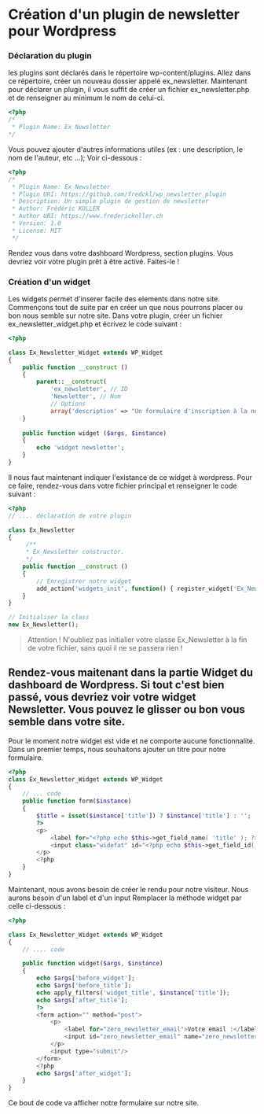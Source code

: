 # Création d'un plugin de newsletter pour Wordpress

### Déclaration du plugin
les plugins sont déclarés dans le répertoire wp-content/plugins. Allez dans ce répertoire,
créer un nouveau dossier appelé ex_newsletter. Maintenant pour déclarer un plugin, 
il vous suffit de créer un fichier ex_newsletter.php et de renseigner au minimum le nom de celui-ci. 

```php
<?php
/*
 * Plugin Name: Ex Newsletter
*/
```

Vous pouvez ajouter d'autres informations utiles (ex : une description, le nom de l'auteur, etc ...); Voir ci-dessous :
```php
<?php
/*
 * Plugin Name: Ex Newsletter
 * Plugin URI: https://github.com/fredckl/wp_newsletter_plugin
 * Description: Un simple plugin de gestion de newsletter
 * Author: Frédéric KOLLER
 * Author URI: https://www.frederickoller.ch
 * Version: 1.0
 * License: MIT
 */
```

Rendez vous dans votre dashboard Wordpress, section plugins. Vous devriez voir votre plugin prêt à être activé.
Faites-le !


### Création d'un widget
Les widgets permet d'inserer facile des elements dans notre site. Commençons tout de suite par en créer
un que nous pourrons placer ou bon nous semble sur notre site.
Dans votre plugin, créer un fichier ex_newsletter_widget.php et écrivez le code suivant :
```php
<?php

class Ex_Newsletter_Widget extends WP_Widget 
{
    public function __construct ()
    {
        parent::__construct(
            'ex_newsletter', // ID
            'Newsletter', // Nom
            // Options 
            array('description' => "Un formulaire d'inscription à la newsletter."));
    }
    
    public function widget ($args, $instance)
    {
        echo 'widget newsletter';
    }
}
```

Il nous faut maintenant indiquer l'existance de ce widget à wordpress. Pour ce faire, rendez-vous dans votre fichier principal et renseigner le code suivant :
```php
<?php
// .... déclaration de votre plugin

class Ex_Newsletter
{
     /**
     * Ex_Newsletter constructor.
     */
    public function __construct ()
    {
        // Enregistrer notre widget
        add_action('widgets_init', function() { register_widget('Ex_Newsletter_Widget'); } );
    }
}

// Initialiser la class
new Ex_Newsletter();
```

> Attention ! N'oubliez pas initialier votre classe Ex_Newsletter à la fin de votre fichier, sans quoi il ne se passera rien !

Rendez-vous maitenant dans la partie Widget du dashboard de Wordpress. Si tout c'est bien passé, vous devriez voir votre widget Newsletter.
Vous pouvez le glisser ou bon vous semble dans votre site.
---
Pour le moment notre widget est vide et ne comporte aucune fonctionnalité.
Dans un premier temps, nous souhaitons ajouter un titre pour notre formulaire.
```php
<?php
class Ex_Newsletter_Widget extends WP_Widget
{
    // ... code
    public function form($instance)
    {
        $title = isset($instance['title']) ? $instance['title'] : '';
        ?>
        <p>
            <label for="<?php echo $this->get_field_name( 'title' ); ?>"><?php _e( 'Title:' ); ?></label>
            <input class="widefat" id="<?php echo $this->get_field_id( 'title' ); ?>" name="<?php echo $this->get_field_name( 'title' ); ?>" type="text" value="<?php echo  $title; ?>" />
        </p>
        <?php
    }
}
```

Maintenant, nous avons besoin de créer le rendu pour notre visiteur. Nous aurons besoin d'un label et d'un input
Remplacer la méthode widget par celle ci-dessous :
```php
<?php

class Ex_Newsletter_Widget extends WP_Widget
{
    // .... code

    public function widget($args, $instance)
    {
        echo $args['before_widget'];
        echo $args['before_title'];
        echo apply_filters('widget_title', $instance['title']);
        echo $args['after_title'];
        ?>
        <form action="" method="post">
            <p>
                <label for="zero_newsletter_email">Votre email :</label>
                <input id="zero_newsletter_email" name="zero_newsletter_email" type="email"/>
            </p>
            <input type="submit"/>
        </form>
        <?php
        echo $args['after_widget'];
    }
}
```

Ce bout de code va afficher notre formulaire sur notre site.
 


 
